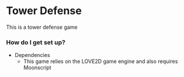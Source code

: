 # Tower Defense #

This is a tower defense game

### How do I get set up? ###

* Dependencies
    * This game relies on the LOVE2D game engine and also requires Moonscript